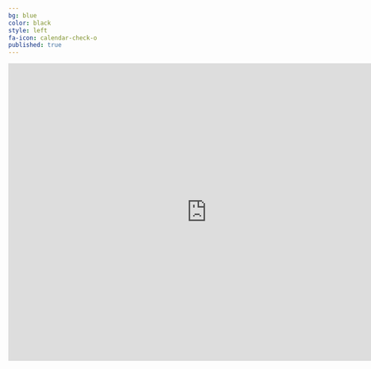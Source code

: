 ```yaml
---
bg: blue    
color: black
style: left
fa-icon: calendar-check-o
published: true
---
```


<iframe src="https://calendar.google.com/calendar/embed?showTitle=0&amp;height=600&amp;wkst=1&amp;bgcolor=%23FFFFFF&amp;src=jsqribe%40gmail.com&amp;color=%23875509&amp;ctz=Europe%2FLondon" style="border-width:0" width="800" height="600" frameborder="0" scrolling="no"></iframe>
